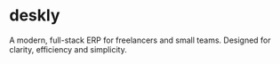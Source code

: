 # deskly
A modern, full-stack ERP for freelancers and small teams. Designed for clarity, efficiency and simplicity.
